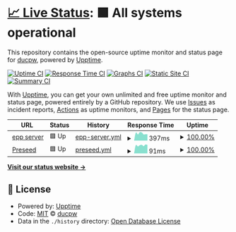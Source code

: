 # [📈 Live Status](https://status.cu.al): <!--live status--> **🟩 All systems operational**

This repository contains the open-source uptime monitor and status page for [ducpw](https://status.cu.al), powered by [Upptime](https://github.com/upptime/upptime).

[![Uptime CI](https://github.com/ducpw/status/workflows/Uptime%20CI/badge.svg)](https://github.com/ducpw/status/actions?query=workflow%3A%22Uptime+CI%22)
[![Response Time CI](https://github.com/ducpw/status/workflows/Response%20Time%20CI/badge.svg)](https://github.com/ducpw/status/actions?query=workflow%3A%22Response+Time+CI%22)
[![Graphs CI](https://github.com/ducpw/status/workflows/Graphs%20CI/badge.svg)](https://github.com/ducpw/status/actions?query=workflow%3A%22Graphs+CI%22)
[![Static Site CI](https://github.com/ducpw/status/workflows/Static%20Site%20CI/badge.svg)](https://github.com/ducpw/status/actions?query=workflow%3A%22Static+Site+CI%22)
[![Summary CI](https://github.com/ducpw/status/workflows/Summary%20CI/badge.svg)](https://github.com/ducpw/status/actions?query=workflow%3A%22Summary+CI%22)

With [Upptime](https://upptime.js.org), you can get your own unlimited and free uptime monitor and status page, powered entirely by a GitHub repository. We use [Issues](https://github.com/ducpw/status/issues) as incident reports, [Actions](https://github.com/ducpw/status/actions) as uptime monitors, and [Pages](https://status.cu.al) for the status page.

<!--start: status pages-->
<!-- This summary is generated by Upptime (https://github.com/upptime/upptime) -->
<!-- Do not edit this manually, your changes will be overwritten -->
<!-- prettier-ignore -->
| URL | Status | History | Response Time | Uptime |
| --- | ------ | ------- | ------------- | ------ |
| <img alt="" src="https://favicons.githubusercontent.com/139.99.46.78" height="13"> [epp server](http://139.99.46.78) | 🟩 Up | [epp-server.yml](https://github.com/ducpw/status/commits/HEAD/history/epp-server.yml) | <details><summary><img alt="Response time graph" src="./graphs/epp-server/response-time-week.png" height="20"> 397ms</summary><br><a href="https://status.cu.al/history/epp-server"><img alt="Response time 647" src="https://img.shields.io/endpoint?url=https%3A%2F%2Fraw.githubusercontent.com%2Fducpw%2Fstatus%2FHEAD%2Fapi%2Fepp-server%2Fresponse-time.json"></a><br><a href="https://status.cu.al/history/epp-server"><img alt="24-hour response time 356" src="https://img.shields.io/endpoint?url=https%3A%2F%2Fraw.githubusercontent.com%2Fducpw%2Fstatus%2FHEAD%2Fapi%2Fepp-server%2Fresponse-time-day.json"></a><br><a href="https://status.cu.al/history/epp-server"><img alt="7-day response time 397" src="https://img.shields.io/endpoint?url=https%3A%2F%2Fraw.githubusercontent.com%2Fducpw%2Fstatus%2FHEAD%2Fapi%2Fepp-server%2Fresponse-time-week.json"></a><br><a href="https://status.cu.al/history/epp-server"><img alt="30-day response time 402" src="https://img.shields.io/endpoint?url=https%3A%2F%2Fraw.githubusercontent.com%2Fducpw%2Fstatus%2FHEAD%2Fapi%2Fepp-server%2Fresponse-time-month.json"></a><br><a href="https://status.cu.al/history/epp-server"><img alt="1-year response time 647" src="https://img.shields.io/endpoint?url=https%3A%2F%2Fraw.githubusercontent.com%2Fducpw%2Fstatus%2FHEAD%2Fapi%2Fepp-server%2Fresponse-time-year.json"></a></details> | <details><summary><a href="https://status.cu.al/history/epp-server">100.00%</a></summary><a href="https://status.cu.al/history/epp-server"><img alt="All-time uptime 31.97%" src="https://img.shields.io/endpoint?url=https%3A%2F%2Fraw.githubusercontent.com%2Fducpw%2Fstatus%2FHEAD%2Fapi%2Fepp-server%2Fuptime.json"></a><br><a href="https://status.cu.al/history/epp-server"><img alt="24-hour uptime 100.00%" src="https://img.shields.io/endpoint?url=https%3A%2F%2Fraw.githubusercontent.com%2Fducpw%2Fstatus%2FHEAD%2Fapi%2Fepp-server%2Fuptime-day.json"></a><br><a href="https://status.cu.al/history/epp-server"><img alt="7-day uptime 100.00%" src="https://img.shields.io/endpoint?url=https%3A%2F%2Fraw.githubusercontent.com%2Fducpw%2Fstatus%2FHEAD%2Fapi%2Fepp-server%2Fuptime-week.json"></a><br><a href="https://status.cu.al/history/epp-server"><img alt="30-day uptime 57.38%" src="https://img.shields.io/endpoint?url=https%3A%2F%2Fraw.githubusercontent.com%2Fducpw%2Fstatus%2FHEAD%2Fapi%2Fepp-server%2Fuptime-month.json"></a><br><a href="https://status.cu.al/history/epp-server"><img alt="1-year uptime 31.97%" src="https://img.shields.io/endpoint?url=https%3A%2F%2Fraw.githubusercontent.com%2Fducpw%2Fstatus%2FHEAD%2Fapi%2Fepp-server%2Fuptime-year.json"></a></details>
| <img alt="" src="https://favicons.githubusercontent.com/ubuntu.pages.dev" height="13"> [Preseed](https://ubuntu.pages.dev) | 🟩 Up | [preseed.yml](https://github.com/ducpw/status/commits/HEAD/history/preseed.yml) | <details><summary><img alt="Response time graph" src="./graphs/preseed/response-time-week.png" height="20"> 91ms</summary><br><a href="https://status.cu.al/history/preseed"><img alt="Response time 116" src="https://img.shields.io/endpoint?url=https%3A%2F%2Fraw.githubusercontent.com%2Fducpw%2Fstatus%2FHEAD%2Fapi%2Fpreseed%2Fresponse-time.json"></a><br><a href="https://status.cu.al/history/preseed"><img alt="24-hour response time 96" src="https://img.shields.io/endpoint?url=https%3A%2F%2Fraw.githubusercontent.com%2Fducpw%2Fstatus%2FHEAD%2Fapi%2Fpreseed%2Fresponse-time-day.json"></a><br><a href="https://status.cu.al/history/preseed"><img alt="7-day response time 91" src="https://img.shields.io/endpoint?url=https%3A%2F%2Fraw.githubusercontent.com%2Fducpw%2Fstatus%2FHEAD%2Fapi%2Fpreseed%2Fresponse-time-week.json"></a><br><a href="https://status.cu.al/history/preseed"><img alt="30-day response time 99" src="https://img.shields.io/endpoint?url=https%3A%2F%2Fraw.githubusercontent.com%2Fducpw%2Fstatus%2FHEAD%2Fapi%2Fpreseed%2Fresponse-time-month.json"></a><br><a href="https://status.cu.al/history/preseed"><img alt="1-year response time 116" src="https://img.shields.io/endpoint?url=https%3A%2F%2Fraw.githubusercontent.com%2Fducpw%2Fstatus%2FHEAD%2Fapi%2Fpreseed%2Fresponse-time-year.json"></a></details> | <details><summary><a href="https://status.cu.al/history/preseed">100.00%</a></summary><a href="https://status.cu.al/history/preseed"><img alt="All-time uptime 99.98%" src="https://img.shields.io/endpoint?url=https%3A%2F%2Fraw.githubusercontent.com%2Fducpw%2Fstatus%2FHEAD%2Fapi%2Fpreseed%2Fuptime.json"></a><br><a href="https://status.cu.al/history/preseed"><img alt="24-hour uptime 100.00%" src="https://img.shields.io/endpoint?url=https%3A%2F%2Fraw.githubusercontent.com%2Fducpw%2Fstatus%2FHEAD%2Fapi%2Fpreseed%2Fuptime-day.json"></a><br><a href="https://status.cu.al/history/preseed"><img alt="7-day uptime 100.00%" src="https://img.shields.io/endpoint?url=https%3A%2F%2Fraw.githubusercontent.com%2Fducpw%2Fstatus%2FHEAD%2Fapi%2Fpreseed%2Fuptime-week.json"></a><br><a href="https://status.cu.al/history/preseed"><img alt="30-day uptime 100.00%" src="https://img.shields.io/endpoint?url=https%3A%2F%2Fraw.githubusercontent.com%2Fducpw%2Fstatus%2FHEAD%2Fapi%2Fpreseed%2Fuptime-month.json"></a><br><a href="https://status.cu.al/history/preseed"><img alt="1-year uptime 99.98%" src="https://img.shields.io/endpoint?url=https%3A%2F%2Fraw.githubusercontent.com%2Fducpw%2Fstatus%2FHEAD%2Fapi%2Fpreseed%2Fuptime-year.json"></a></details>

<!--end: status pages-->

[**Visit our status website →**](https://status.cu.al)

## 📄 License

- Powered by: [Upptime](https://github.com/upptime/upptime)
- Code: [MIT](./LICENSE) © [ducpw](https://status.cu.al)
- Data in the `./history` directory: [Open Database License](https://opendatacommons.org/licenses/odbl/1-0/)
